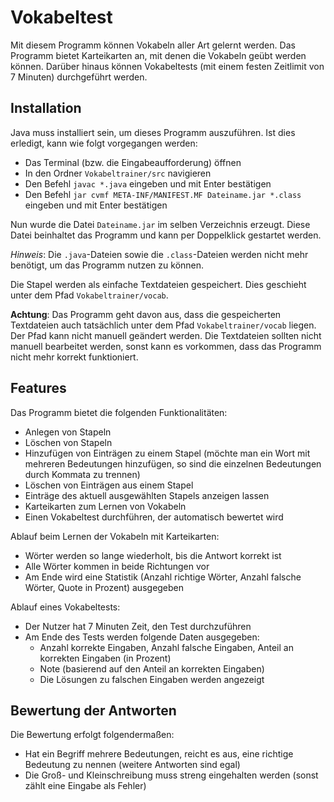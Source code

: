 # Vokabeltest

Mit diesem Programm können Vokabeln aller Art gelernt werden. 
Das Programm bietet Karteikarten an, mit denen die Vokabeln geübt werden können. Darüber hinaus können Vokabeltests (mit einem festen Zeitlimit von 7 Minuten) durchgeführt werden.

## Installation

Java muss installiert sein, um dieses Programm auszuführen.
Ist dies erledigt, kann wie folgt vorgegangen werden:

- Das Terminal (bzw. die Eingabeaufforderung) öffnen
- In den Ordner `Vokabeltrainer/src` navigieren
- Den Befehl `javac *.java` eingeben und mit Enter bestätigen
- Den Befehl `jar cvmf META-INF/MANIFEST.MF Dateiname.jar *.class` eingeben und mit Enter bestätigen

Nun wurde die Datei `Dateiname.jar` im selben Verzeichnis erzeugt. Diese Datei beinhaltet das Programm und kann per Doppelklick gestartet werden. 

*Hinweis*: Die `.java`-Dateien sowie die `.class`-Dateien werden nicht mehr benötigt, um das Programm nutzen zu können.

Die Stapel werden als einfache Textdateien gespeichert. Dies geschieht unter dem Pfad `Vokabeltrainer/vocab`.

**Achtung**: Das Programm geht davon aus, dass die gespeicherten Textdateien auch tatsächlich unter dem Pfad `Vokabeltrainer/vocab` liegen. Der Pfad kann nicht manuell geändert werden. Die Textdateien sollten nicht manuell bearbeitet werden, sonst kann es vorkommen, dass das Programm nicht mehr korrekt funktioniert.

## Features

Das Programm bietet die folgenden Funktionalitäten:
- Anlegen von Stapeln
- Löschen von Stapeln
- Hinzufügen von Einträgen zu einem Stapel (möchte man ein Wort mit mehreren Bedeutungen hinzufügen, so sind die einzelnen Bedeutungen durch Kommata zu trennen)
- Löschen von Einträgen aus einem Stapel
- Einträge des aktuell ausgewählten Stapels anzeigen lassen
- Karteikarten zum Lernen von Vokabeln
- Einen Vokabeltest durchführen, der automatisch bewertet wird

Ablauf beim Lernen der Vokabeln mit Karteikarten:
- Wörter werden so lange wiederholt, bis die Antwort korrekt ist
- Alle Wörter kommen in beide Richtungen vor
- Am Ende wird eine Statistik (Anzahl richtige Wörter, Anzahl falsche Wörter, Quote in Prozent) ausgegeben

Ablauf eines Vokabeltests:
- Der Nutzer hat 7 Minuten Zeit, den Test durchzuführen
- Am Ende des Tests werden folgende Daten ausgegeben:
  - Anzahl korrekte Eingaben, Anzahl falsche Eingaben, Anteil an korrekten Eingaben (in Prozent)
  - Note (basierend auf den Anteil an korrekten Eingaben)
  - Die Lösungen zu falschen Eingaben werden angezeigt

## Bewertung der Antworten

Die Bewertung erfolgt folgendermaßen:
- Hat ein Begriff mehrere Bedeutungen, reicht es aus, eine richtige Bedeutung zu nennen (weitere Antworten sind egal)
- Die Groß- und Kleinschreibung muss streng eingehalten werden (sonst zählt eine Eingabe als Fehler)
